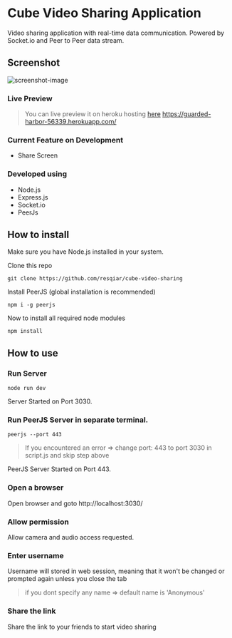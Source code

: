 # Cube Video Sharing Application
Video sharing application with real-time data communication. Powered by Socket.io and Peer to Peer data stream.

## Screenshot
![screenshot-image](https://i.imgur.com/Ut5zGo0.png)

### Live Preview
> You can live preview it on heroku hosting [here](https://guarded-harbor-56339.herokuapp.com/)
https://guarded-harbor-56339.herokuapp.com/

### Current Feature on Development
- Share Screen

### Developed using
- Node.js
- Express.js
- Socket.io
- PeerJs

## How to install

Make sure you have Node.js installed in your system.

Clone this repo

    git clone https://github.com/resqiar/cube-video-sharing

Install PeerJS (global installation is recommended)

    npm i -g peerjs

Now to install all required node modules

    npm install

## How to use

### Run Server

    node run dev

Server Started on Port 3030.

### Run PeerJS Server in separate terminal.

    peerjs --port 443
    
> If you encountered an error => change port: 443 to port 3030 in script.js and skip step above

PeerJS Server Started on Port 443.

### Open a browser

Open browser and goto http://localhost:3030/

### Allow permission

Allow camera and audio access requested.

### Enter username

Username will stored in web session, meaning that it won't be changed or prompted again unless you close the tab

> if you dont specify any name => default name is 'Anonymous'

### Share the link

Share the link to your friends to start video sharing
